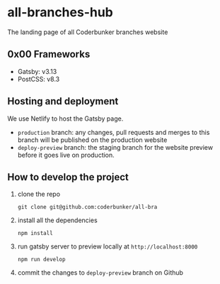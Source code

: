 # all-branches-hub

The landing page of all Coderbunker branches website

## 0x00 Frameworks

* Gatsby: v3.13
* PostCSS: v8.3


## Hosting and deployment

We use Netlify to host the Gatsby page. 

- `production` branch: any changes, pull requests and merges to this branch will be published on the production website
- `deploy-preview` branch: the staging branch for the website preview before it goes live on production.

## How to develop the project

1. clone the repo

    ```git clone git@github.com:coderbunker/all-bra```

2. install all the dependencies

    ```npm install```

3. run gatsby server to preview locally at `http://localhost:8000`

    ```npm run develop```

4. commit the changes to `deploy-preview` branch on Github

